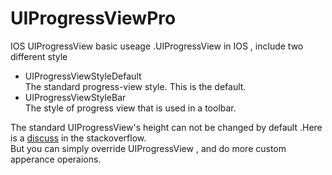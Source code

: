UIProgressViewPro
=================
IOS UIProgressView basic useage .UIProgressView in IOS , include two different style

+ UIProgressViewStyleDefault    
     The standard progress-view style. This is the default.
+ UIProgressViewStyleBar  
     The style of progress view that is used in a toolbar.  

The standard UIProgressView's height can not be changed by default .Here is a [discuss](http://stackoverflow.com/questions/3437564/how-to-increase-height-of-uiprogressview) in the stackoverflow.  
But you can simply override UIProgressView , and do more custom apperance operaions.
